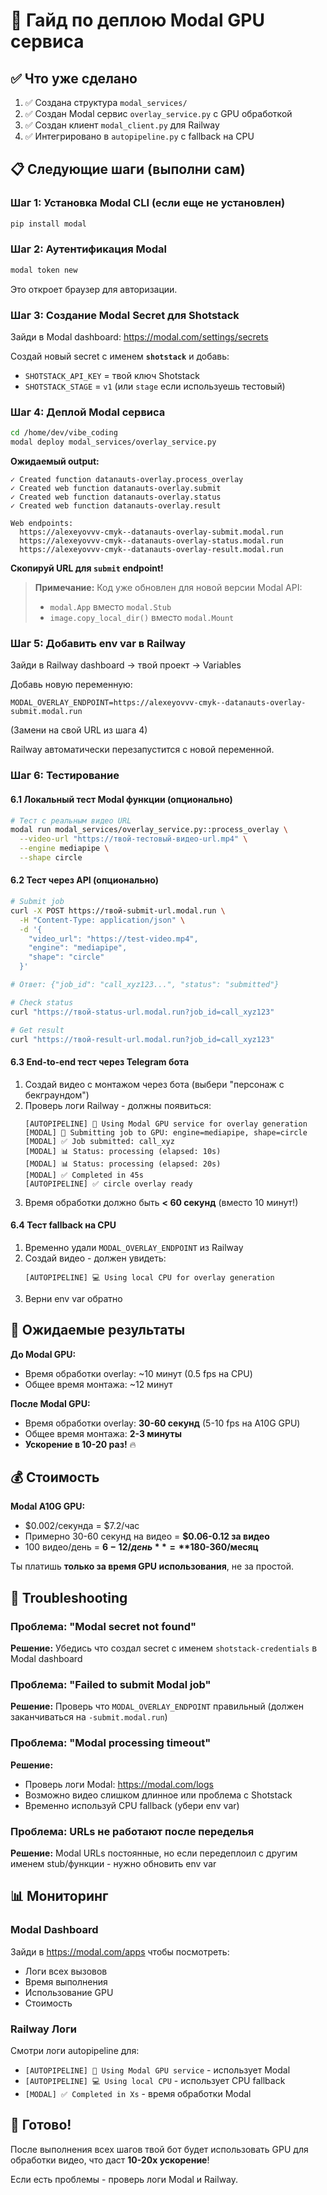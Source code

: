 # 🚀 Гайд по деплою Modal GPU сервиса

## ✅ Что уже сделано

1. ✅ Создана структура `modal_services/`
2. ✅ Создан Modal сервис `overlay_service.py` с GPU обработкой
3. ✅ Создан клиент `modal_client.py` для Railway
4. ✅ Интегрировано в `autopipeline.py` с fallback на CPU

## 📋 Следующие шаги (выполни сам)

### Шаг 1: Установка Modal CLI (если еще не установлен)

```bash
pip install modal
```

### Шаг 2: Аутентификация Modal

```bash
modal token new
```

Это откроет браузер для авторизации.

### Шаг 3: Создание Modal Secret для Shotstack

Зайди в Modal dashboard: https://modal.com/settings/secrets

Создай новый secret с именем **`shotstack`** и добавь:
- `SHOTSTACK_API_KEY` = твой ключ Shotstack
- `SHOTSTACK_STAGE` = `v1` (или `stage` если используешь тестовый)

### Шаг 4: Деплой Modal сервиса

```bash
cd /home/dev/vibe_coding
modal deploy modal_services/overlay_service.py
```

**Ожидаемый output:**
```
✓ Created function datanauts-overlay.process_overlay
✓ Created web function datanauts-overlay.submit
✓ Created web function datanauts-overlay.status
✓ Created web function datanauts-overlay.result

Web endpoints:
  https://alexeyovvv-cmyk--datanauts-overlay-submit.modal.run
  https://alexeyovvv-cmyk--datanauts-overlay-status.modal.run
  https://alexeyovvv-cmyk--datanauts-overlay-result.modal.run
```

**Скопируй URL для `submit` endpoint!**

> **Примечание:** Код уже обновлен для новой версии Modal API:
> - `modal.App` вместо `modal.Stub`
> - `image.copy_local_dir()` вместо `modal.Mount`

### Шаг 5: Добавить env var в Railway

Зайди в Railway dashboard → твой проект → Variables

Добавь новую переменную:
```
MODAL_OVERLAY_ENDPOINT=https://alexeyovvv-cmyk--datanauts-overlay-submit.modal.run
```

(Замени на свой URL из шага 4)

Railway автоматически перезапустится с новой переменной.

### Шаг 6: Тестирование

#### 6.1 Локальный тест Modal функции (опционально)

```bash
# Тест с реальным видео URL
modal run modal_services/overlay_service.py::process_overlay \
  --video-url "https://твой-тестовый-видео-url.mp4" \
  --engine mediapipe \
  --shape circle
```

#### 6.2 Тест через API (опционально)

```bash
# Submit job
curl -X POST https://твой-submit-url.modal.run \
  -H "Content-Type: application/json" \
  -d '{
    "video_url": "https://test-video.mp4",
    "engine": "mediapipe",
    "shape": "circle"
  }'

# Ответ: {"job_id": "call_xyz123...", "status": "submitted"}

# Check status
curl "https://твой-status-url.modal.run?job_id=call_xyz123"

# Get result
curl "https://твой-result-url.modal.run?job_id=call_xyz123"
```

#### 6.3 End-to-end тест через Telegram бота

1. Создай видео с монтажом через бота (выбери "персонаж с бекграундом")
2. Проверь логи Railway - должны появиться:
   ```
   [AUTOPIPELINE] 🚀 Using Modal GPU service for overlay generation
   [MODAL] 🚀 Submitting job to GPU: engine=mediapipe, shape=circle
   [MODAL] ✅ Job submitted: call_xyz
   [MODAL] 📊 Status: processing (elapsed: 10s)
   [MODAL] 📊 Status: processing (elapsed: 20s)
   [MODAL] ✅ Completed in 45s
   [AUTOPIPELINE] ✅ circle overlay ready
   ```
3. Время обработки должно быть **< 60 секунд** (вместо 10 минут!)

#### 6.4 Тест fallback на CPU

1. Временно удали `MODAL_OVERLAY_ENDPOINT` из Railway
2. Создай видео - должен увидеть:
   ```
   [AUTOPIPELINE] 💻 Using local CPU for overlay generation
   ```
3. Верни env var обратно

## 🎯 Ожидаемые результаты

**До Modal GPU:**
- Время обработки overlay: ~10 минут (0.5 fps на CPU)
- Общее время монтажа: ~12 минут

**После Modal GPU:**
- Время обработки overlay: **30-60 секунд** (5-10 fps на A10G GPU)
- Общее время монтажа: **2-3 минуты**
- **Ускорение в 10-20 раз!** 🔥

## 💰 Стоимость

**Modal A10G GPU:**
- $0.002/секунда = $7.2/час
- Примерно 30-60 секунд на видео = **$0.06-0.12 за видео**
- 100 видео/день = **$6-12/день** = **$180-360/месяц**

Ты платишь **только за время GPU использования**, не за простой.

## 🔧 Troubleshooting

### Проблема: "Modal secret not found"
**Решение:** Убедись что создал secret с именем `shotstack-credentials` в Modal dashboard

### Проблема: "Failed to submit Modal job"
**Решение:** Проверь что `MODAL_OVERLAY_ENDPOINT` правильный (должен заканчиваться на `-submit.modal.run`)

### Проблема: "Modal processing timeout"
**Решение:** 
- Проверь логи Modal: https://modal.com/logs
- Возможно видео слишком длинное или проблема с Shotstack
- Временно используй CPU fallback (убери env var)

### Проблема: URLs не работают после переделья
**Решение:** Modal URLs постоянные, но если передеплоил с другим именем stub/функции - нужно обновить env var

## 📊 Мониторинг

### Modal Dashboard
Зайди в https://modal.com/apps чтобы посмотреть:
- Логи всех вызовов
- Время выполнения
- Использование GPU
- Стоимость

### Railway Логи
Смотри логи autopipeline для:
- `[AUTOPIPELINE] 🚀 Using Modal GPU service` - использует Modal
- `[AUTOPIPELINE] 💻 Using local CPU` - использует CPU fallback
- `[MODAL] ✅ Completed in Xs` - время обработки Modal

## 🎉 Готово!

После выполнения всех шагов твой бот будет использовать GPU для обработки видео, что даст **10-20x ускорение**!

Если есть проблемы - проверь логи Modal и Railway.

